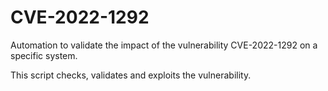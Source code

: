 # CVE-2022-1292
Automation to validate the impact of the vulnerability CVE-2022-1292 on a specific system.

This script checks, validates and exploits the vulnerability.
